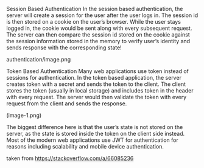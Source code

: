 Session Based Authentication
In the session based authentication, the server will create a session for the user after the user logs in. The session id is then stored on a cookie on the user’s browser. While the user stays logged in, the cookie would be sent along with every subsequent request. The server can then compare the session id stored on the cookie against the session information stored in the memory to verify user’s identity and sends response with the corresponding state!

authentication/image.png

Token Based Authentication
Many web applications use token instead of sessions for authentication. In the token based application, the server creates token with a secret and sends the token to the client. The client stores the token (usually in local storage) and includes token in the header with every request. The server would then validate the token with every request from the client and sends the response.

(image-1.png)

The biggest difference here is that the user’s state is not stored on the server, as the state is stored inside the token on the client side instead. Most of the modern web applications use JWT for authentication for reasons including scalability and mobile device authentication.

taken from https://stackoverflow.com/a/66085236
